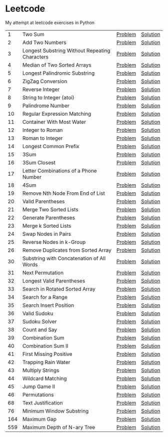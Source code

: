 # Leetcode

My attempt at leetcode exercises in Python

|     |                                                |                                                                                          |                                                                         |
| --- | ---------------------------------------------- | :--------------------------------------------------------------------------------------: | :---------------------------------------------------------------------: |
| 1   | Two Sum                                        |                    [Problem](https://leetcode.com/problems/two-sum/)                     |                    [Solution](solutions/two_sum.py)                     |
| 2   | Add Two Numbers                                |                [Problem](https://leetcode.com/problems/add-two-numbers/)                 |                [Solution](solutions/add_two_numbers.py)                 |
| 3   | Longest Substring Without Repeating Characters | [Problem](https://leetcode.com/problems/longest-substring-without-repeating-characters/) | [Solution](solutions/longest_substring_without_repeating_characters.py) |
| 4   | Median of Two Sorted Arrays                    |          [Problem](https://leetcode.com/problems/median-of-two-sorted-arrays/)           |          [Solution](solutions/median_of_two_sorted_arrays.py)           |
| 5   | Longest Palindromic Substring                  |         [Problem](https://leetcode.com/problems/longest-palindromic-substring/)          |         [Solution](solutions/longest_palindromic_substring.py)          |
| 6   | ZigZag Conversion                              |               [Problem](https://leetcode.com/problems/zigzag-conversion/)                |               [Solution](solutions/zigzag_conversion.py)                |
| 7   | Reverse Integer                                |                [Problem](https://leetcode.com/problems/reverse-integer/)                 |                [Solution](solutions/reverse_integer.py)                 |
| 8   | String to Integer (atoi)                       |             [Problem](https://leetcode.com/problems/string-to-integer-atoi/)             |             [Solution](solutions/string_to_integer_atoi.py)             |
| 9   | Palindrome Number                              |               [Problem](https://leetcode.com/problems/palindrome-number/)                |               [Solution](solutions/palindrome_number.py)                |
| 10  | Regular Expression Matching                    |          [Problem](https://leetcode.com/problems/regular-expression-matching/)           |          [Solution](solutions/regular_expression_matching.py)           |
| 11  | Container With Most Water                      |           [Problem](https://leetcode.com/problems/container-with-most-water/)            |           [Solution](solutions/container_with_most_water.py)            |
| 12  | Integer to Roman                               |                [Problem](https://leetcode.com/problems/integer-to-roman/)                |                [Solution](solutions/integer_to_roman.py)                |
| 13  | Roman to Integer                               |                [Problem](https://leetcode.com/problems/roman-to-integer/)                |                [Solution](solutions/roman_to_integer.py)                |
| 14  | Longest Common Prefix                          |             [Problem](https://leetcode.com/problems/longest-common-prefix/)              |             [Solution](solutions/longest_common_prefix.py)              |
| 15  | 3Sum                                           |                      [Problem](https://leetcode.com/problems/3sum/)                      |                      [Solution](solutions/3sum.py)                      |
| 16  | 3Sum Closest                                   |                  [Problem](https://leetcode.com/problems/3sum-closest/)                  |                  [Solution](solutions/3sum_closest.py)                  |
| 17  | Letter Combinations of a Phone Number          |     [Problem](https://leetcode.com/problems/letter-combinations-of-a-phone-number/)      |     [Solution](solutions/letter_combinations_of_a_phone_number.py)      |
| 18  | 4Sum                                           |                      [Problem](https://leetcode.com/problems/4sum/)                      |                      [Solution](solutions/4sum.py)                      |
| 19  | Remove Nth Node From End of List               |        [Problem](https://leetcode.com/problems/remove-nth-node-from-end-of-list/)        |        [Solution](solutions/remove_nth_node_from_end_of_list.py)        |
| 20  | Valid Parentheses                              |               [Problem](https://leetcode.com/problems/valid-parentheses/)                |               [Solution](solutions/valid_parentheses.py)                |
| 21  | Merge Two Sorted Lists                         |             [Problem](https://leetcode.com/problems/merge-two-sorted-lists/)             |             [Solution](solutions/merge_two_sorted_lists.py)             |
| 22  | Generate Parentheses                           |              [Problem](https://leetcode.com/problems/generate-parentheses/)              |              [Solution](solutions/generate_parentheses.py)              |
| 23  | Merge k Sorted Lists                           |              [Problem](https://leetcode.com/problems/merge-k-sorted-lists/)              |              [Solution](solutions/merge_k_sorted_lists.py)              |
| 24  | Swap Nodes in Pairs                            |              [Problem](https://leetcode.com/problems/swap-nodes-in-pairs/)               |              [Solution](solutions/swap_nodes_in_pairs.py)               |
| 25  | Reverse Nodes in k-Group                       |            [Problem](https://leetcode.com/problems/reverse-nodes-in-k-group/)            |            [Solution](solutions/reverse_nodes_in_k_group.py)            |
| 26  | Remove Duplicates from Sorted Array            |      [Problem](https://leetcode.com/problems/remove-duplicates-from-sorted-array/)       |      [Solution](solutions/remove_duplicates_from_sorted_array.py)       |
| 30  | Substring with Concatenation of All Words      |   [Problem](https://leetcode.com/problems/substring-with-concatenation-of-all-words/)    |   [Solution](solutions/substring_with_concatenation_of_all_words.py)    |
| 31  | Next Permutation                               |                [Problem](https://leetcode.com/problems/next-permutation/)                |                [Solution](solutions/next_permutation.py)                |
| 32  | Longest Valid Parentheses                      |           [Problem](https://leetcode.com/problems/longest-valid-parentheses/)            |           [Solution](solutions/longest_valid_parentheses.py)            |
| 33  | Search in Rotated Sorted Array                 |         [Problem](https://leetcode.com/problems/search-in-rotated-sorted-array/)         |         [Solution](solutions/search_in_rotated_sorted_array.py)         |
| 34  | Search for a Range                             |               [Problem](https://leetcode.com/problems/search-for-a-range/)               |               [Solution](solutions/search_for_a_range.py)               |
| 35  | Search Insert Position                         |             [Problem](https://leetcode.com/problems/search-insert-position/)             |             [Solution](solutions/search_insert_position.py)             |
| 36  | Valid Sudoku                                   |                  [Problem](https://leetcode.com/problems/valid-sudoku/)                  |                  [Solution](solutions/valid_sudoku.py)                  |
| 37  | Sudoku Solver                                  |                 [Problem](https://leetcode.com/problems/sudoku-solver/)                  |                 [Solution](solutions/sudoku_solver.py)                  |
| 38  | Count and Say                                  |                 [Problem](https://leetcode.com/problems/count-and-say/)                  |                 [Solution](solutions/count_and_say.py)                  |
| 39  | Combination Sum                                |                [Problem](https://leetcode.com/problems/combination-sum/)                 |                [Solution](solutions/combination_sum.py)                 |
| 40  | Combination Sum II                             |               [Problem](https://leetcode.com/problems/combination-sum-ii/)               |               [Solution](solutions/combination_sum_ii.py)               |
| 41  | First Missing Positive                         |             [Problem](https://leetcode.com/problems/first-missing-positive/)             |             [Solution](solutions/first_missing_positive.py)             |
| 42  | Trapping Rain Water                            |              [Problem](https://leetcode.com/problems/trapping-rain-water/)               |              [Solution](solutions/trapping_rain_water.py)               |
| 43  | Multiply Strings                               |                [Problem](https://leetcode.com/problems/multiply-strings/)                |                [Solution](solutions/multiply_strings.py)                |
| 44  | Wildcard Matching                              |               [Problem](https://leetcode.com/problems/wildcard-matching/)                |               [Solution](solutions/wildcard_matching.py)                |
| 45  | Jump Game II                                   |                  [Problem](https://leetcode.com/problems/jump-game-ii/)                  |                  [Solution](solutions/jump_game_2.py)                   |
| 46  | Permutations                                   |                  [Problem](https://leetcode.com/problems/permutations/)                  |                  [Solution](solutions/permutations.py)                  |
| 68  | Text Justification                             |               [Problem](https://leetcode.com/problems/text-justification/)               |               [Solution](solutions/text_justification.py)               |  |
| 76  | Minimum Window Substring                       |            [Problem](https://leetcode.com/problems/minimum-window-substring/)            |            [Solution](solutions/minimum_window_substring.py)            |
| 164 | Maximum Gap                                    |                  [Problem](https://leetcode.com/problems/maximum-gap/)                   |                  [Solution](solutions/maximum_gap.py)                   |
| 559 | Maximum Depth of N-ary Tree                    |          [Problem](https://leetcode.com/problems/maximum-depth-of-n-ary-tree/)           |          [Solution](solutions/maximum_depth_of_n_ary_tree.py)           |

<!-- |  | | [Problem]() | [Solution](solutions/) | -->
